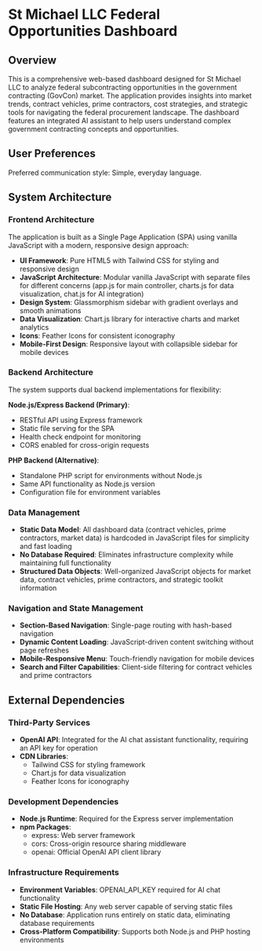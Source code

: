 # St Michael LLC Federal Opportunities Dashboard

## Overview

This is a comprehensive web-based dashboard designed for St Michael LLC to analyze federal subcontracting opportunities in the government contracting (GovCon) market. The application provides insights into market trends, contract vehicles, prime contractors, cost strategies, and strategic tools for navigating the federal procurement landscape. The dashboard features an integrated AI assistant to help users understand complex government contracting concepts and opportunities.

## User Preferences

Preferred communication style: Simple, everyday language.

## System Architecture

### Frontend Architecture
The application is built as a Single Page Application (SPA) using vanilla JavaScript with a modern, responsive design approach:

- **UI Framework**: Pure HTML5 with Tailwind CSS for styling and responsive design
- **JavaScript Architecture**: Modular vanilla JavaScript with separate files for different concerns (app.js for main controller, charts.js for data visualization, chat.js for AI integration)
- **Design System**: Glassmorphism sidebar with gradient overlays and smooth animations
- **Data Visualization**: Chart.js library for interactive charts and market analytics
- **Icons**: Feather Icons for consistent iconography
- **Mobile-First Design**: Responsive layout with collapsible sidebar for mobile devices

### Backend Architecture
The system supports dual backend implementations for flexibility:

**Node.js/Express Backend (Primary)**:
- RESTful API using Express framework
- Static file serving for the SPA
- Health check endpoint for monitoring
- CORS enabled for cross-origin requests

**PHP Backend (Alternative)**:
- Standalone PHP script for environments without Node.js
- Same API functionality as Node.js version
- Configuration file for environment variables

### Data Management
- **Static Data Model**: All dashboard data (contract vehicles, prime contractors, market data) is hardcoded in JavaScript files for simplicity and fast loading
- **No Database Required**: Eliminates infrastructure complexity while maintaining full functionality
- **Structured Data Objects**: Well-organized JavaScript objects for market data, contract vehicles, prime contractors, and strategic toolkit information

### Navigation and State Management
- **Section-Based Navigation**: Single-page routing with hash-based navigation
- **Dynamic Content Loading**: JavaScript-driven content switching without page refreshes
- **Mobile-Responsive Menu**: Touch-friendly navigation for mobile devices
- **Search and Filter Capabilities**: Client-side filtering for contract vehicles and prime contractors

## External Dependencies

### Third-Party Services
- **OpenAI API**: Integrated for the AI chat assistant functionality, requiring an API key for operation
- **CDN Libraries**: 
  - Tailwind CSS for styling framework
  - Chart.js for data visualization
  - Feather Icons for iconography

### Development Dependencies
- **Node.js Runtime**: Required for the Express server implementation
- **npm Packages**:
  - express: Web server framework
  - cors: Cross-origin resource sharing middleware
  - openai: Official OpenAI API client library

### Infrastructure Requirements
- **Environment Variables**: OPENAI_API_KEY required for AI chat functionality
- **Static File Hosting**: Any web server capable of serving static files
- **No Database**: Application runs entirely on static data, eliminating database requirements
- **Cross-Platform Compatibility**: Supports both Node.js and PHP hosting environments